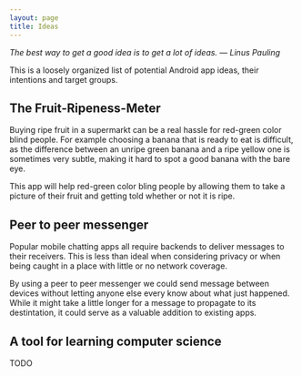 ```yaml
---
layout: page
title: Ideas
---
```


<div class="message">
	<cite>
		The best way to get a good idea is to get a lot of ideas. &mdash; Linus Pauling
	</cite>
</div>

This is a loosely organized list of potential Android app ideas, their
intentions and target groups.


## The Fruit-Ripeness-Meter

Buying ripe fruit in a supermarkt can be a real hassle for red-green color
blind people. For example choosing a banana that is ready to eat is
difficult, as the difference between an unripe green banana and a ripe yellow
one is sometimes very subtle, making it hard to spot a good banana with the
bare eye.

This app will help red-green color bling people by allowing them to take a
picture of their fruit and getting told whether or not it is ripe. 


## Peer to peer messenger 

Popular mobile chatting apps all require backends to deliver messages to their
receivers. This is less than ideal when considering privacy or when being
caught in a place with little or no network coverage.

By using a peer to peer messenger we could send message between devices without
letting anyone else every know about what just happened. While it might take a
little longer for a message to propagate to its destintation, it could serve as
a valuable addition to existing apps.


## A tool for learning computer science

TODO
